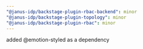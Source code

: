 ```yaml
---
"@janus-idp/backstage-plugin-rbac-backend": minor
"@janus-idp/backstage-plugin-topology": minor
"@janus-idp/backstage-plugin-rbac": minor
---
```


added @emotion-styled as a dependency
